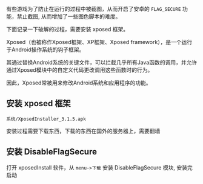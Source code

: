 

有些游戏为了防止在运行的过程中被截图，从而开启了安卓的 `FLAG_SECURE` 功能，禁止截图, 从而增加了一些图色脚本的难度。

下面记录一下破解的过程，需要安装 xposed 框架。

Xposed（也被称作Xposed框架、XP框架、Xposed framework），是一个运行于Android操作系统的钩子框架。

其通过替换Android系统的关键文件，可以拦截几乎所有Java函数的调用，并允许通过Xposed模块中的自定义代码更改调用这些函数时的行为。

因此，Xposed常被用来修改Android系统和应用程序的功能。

## 安装 xposed 框架

`系统/XposedInstaller_3.1.5.apk`

安装过程需要下载东西，下载的东西在国外的服务器上，需要翻墙

## 安装 DisableFlagSecure

打开 xposedInstall 软件，从 `menu->下载` 安装 DisableFlagSecure 模块, 安装完启动
